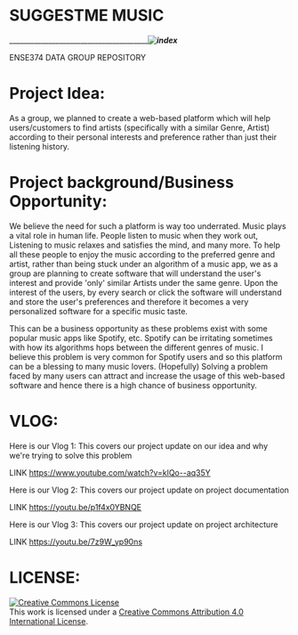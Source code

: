 # SUGGESTME MUSIC

________________________________________________![index](https://user-images.githubusercontent.com/99140805/204164702-2a5be74c-0258-4b0f-873a-daa4da863a2e.jpg)_________


ENSE374 DATA GROUP REPOSITORY 
# Project Idea:

As a group, we planned to create a web-based platform which will help users/customers to find artists (specifically with a similar Genre, Artist) according to their personal interests and preference rather than just their listening history.

# Project background/Business Opportunity:

We believe the need for such a platform is way too underrated. Music plays a vital role in human life. People listen to music when they work out, Listening to music relaxes and satisfies the mind, and many more. To help all these people to enjoy the music according to the preferred genre and artist, rather than being stuck under an algorithm of a music app, we as a group are planning to create software that will understand the user's interest and provide 'only' similar Artists under the same genre. Upon the interest of the users, by every search or click the software will understand and store the user's preferences and therefore it becomes a very personalized software for a specific music taste.

This can be a business opportunity as these problems exist with some popular music apps like Spotify, etc. Spotify can be irritating sometimes with how its algorithms hops between the different genres of music. I believe this problem is very common for Spotify users and so this platform can be a blessing to many music lovers. (Hopefully) Solving a problem faced by many users can attract and increase the usage of this web-based software and hence there is a high chance of business opportunity.


# VLOG:

Here is our Vlog 1: This covers our project update on our idea and why we're trying to solve this problem

LINK https://www.youtube.com/watch?v=klQo--aq35Y


Here is our Vlog 2: This covers our project update on project documentation

LINK https://youtu.be/p1f4x0YBNQE



Here is our Vlog 3: This covers our project update on project architecture

LINK https://youtu.be/7z9W_yp90ns



# LICENSE:


<a rel="license" href="http://creativecommons.org/licenses/by/4.0/"><img alt="Creative Commons License" style="border-width:0" src="https://i.creativecommons.org/l/by/4.0/88x31.png" /></a><br />This work is licensed under a <a rel="license" href="http://creativecommons.org/licenses/by/4.0/">Creative Commons Attribution 4.0 International License</a>.





